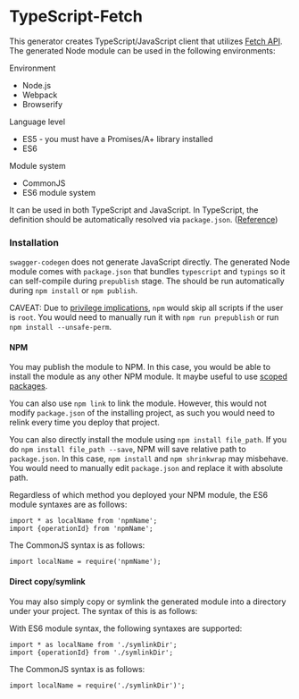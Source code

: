 # TypeScript-Fetch

This generator creates TypeScript/JavaScript client that utilizes [Fetch API](https://fetch.spec.whatwg.org/). The generated Node module can be used in the following environments: 

Environment
* Node.js
* Webpack
* Browserify

Language level
* ES5 - you must have a Promises/A+ library installed
* ES6

Module system
* CommonJS
* ES6 module system

It can be used in both TypeScript and JavaScript. In TypeScript, the definition should be automatically resolved via `package.json`. ([Reference](http://www.typescriptlang.org/docs/handbook/typings-for-npm-packages.html))

### Installation ###

`swagger-codegen` does not generate JavaScript directly. The generated Node module comes with `package.json` that bundles `typescript` and `typings` so it can self-compile during `prepublish` stage. The should be run automatically during `npm install` or `npm publish`. 

CAVEAT: Due to [privilege implications](https://docs.npmjs.com/misc/scripts#user), `npm` would skip all scripts if the user is `root`. You would need to manually run it with `npm run prepublish` or run `npm install --unsafe-perm`. 

#### NPM ####
You may publish the module to NPM. In this case, you would be able to install the module as any other NPM module. It maybe useful to use [scoped packages](https://docs.npmjs.com/misc/scope).

You can also use `npm link` to link the module. However, this would not modify `package.json` of the installing project, as such you would need to relink every time you deploy that project. 

You can also directly install the module using `npm install file_path`. If you do `npm install file_path --save`, NPM will save relative path to `package.json`. In this case, `npm install` and `npm shrinkwrap` may misbehave. You would need to manually edit `package.json` and replace it with absolute path. 

Regardless of which method you deployed your NPM module, the ES6 module syntaxes are as follows: 
```
import * as localName from 'npmName';
import {operationId} from 'npmName';
```
The CommonJS syntax is as follows:
```
import localName = require('npmName');
```

#### Direct copy/symlink ####
You may also simply copy or symlink the generated module into a directory under your project. The syntax of this is as follows:

With ES6 module syntax, the following syntaxes are supported: 
```
import * as localName from './symlinkDir';
import {operationId} from './symlinkDir';
```
The CommonJS syntax is as follows:
```
import localName = require('./symlinkDir')';
```
